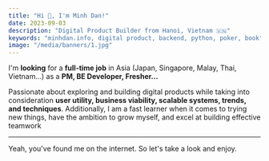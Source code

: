 ```yaml
---
title: "Hi 👋, I'm Minh Dan!"
date: 2023-09-03
description: "Digital Product Builder from Hanoi, Vietnam 🇻🇳"
keywords: "minhdan.info, digital product, backend, python, poker, book"
image: "/media/banners/1.jpg"
---
```


I'm **looking** for a **full-time job** in Asia (Japan, Singapore, Malay, Thai, Vietnam...) as a **PM, BE Developer, Fresher...**

Passionate about exploring and building digital products while taking into consideration **user utility, business viability, scalable systems, trends, and techniques**. Additionally, I am a fast learner when it comes to trying new things, have the ambition to grow myself, and excel at building effective teamwork

---

Yeah, you've found me on the internet. So let's take a look and enjoy.
